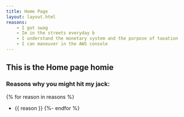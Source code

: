 ```yaml
---
title: Home Page
layout: layout.html
reasons:
    - I got swag
    - Im in the streets everyday b
    - I understand the monetary system and the purpose of taxation
    - I can maneuver in the AWS console
---
```


## This is the Home page homie

### Reasons why you might hit my jack:

{% for reason in reasons %}
- {{ reason }}
{%- endfor %}